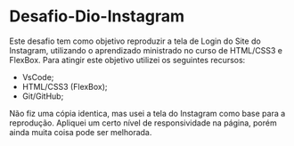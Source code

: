# Desafio-Dio-Instagram

Este desafio tem como objetivo reproduzir a tela de Login do Site do Instagram, utilizando o aprendizado ministrado no curso de HTML/CSS3 e FlexBox. Para atingir este objetivo utilizei os seguintes recursos:
 + VsCode;
 + HTML/CSS3 (FlexBox);
 + Git/GitHub;

Não fiz uma cópia identica, mas usei a tela do Instagram como base para a reprodução. Apliquei um certo nível de responsividade na página, porém ainda muita coisa pode ser melhorada.
